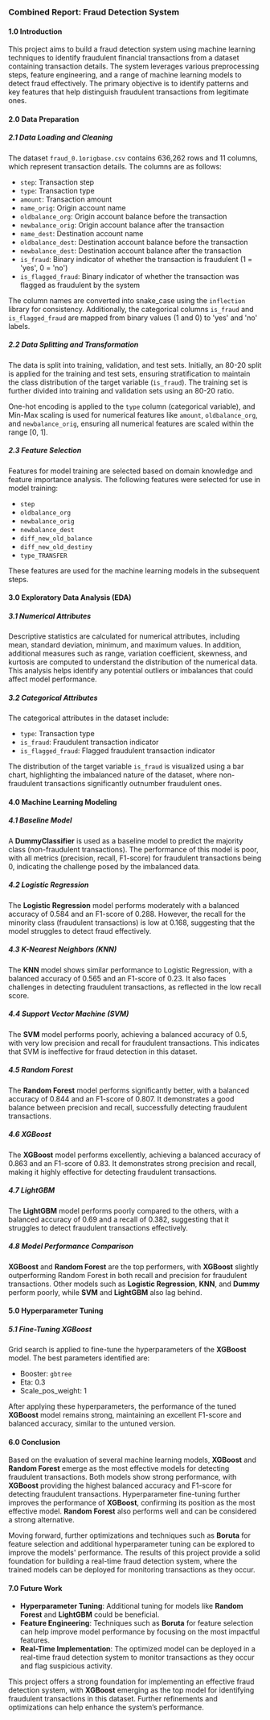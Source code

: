 ### Combined Report: Fraud Detection System

#### 1.0 Introduction
This project aims to build a fraud detection system using machine learning techniques to identify fraudulent financial transactions from a dataset containing transaction details. The system leverages various preprocessing steps, feature engineering, and a range of machine learning models to detect fraud effectively. The primary objective is to identify patterns and key features that help distinguish fraudulent transactions from legitimate ones.

#### 2.0 Data Preparation

##### 2.1 Data Loading and Cleaning
The dataset `fraud_0.1origbase.csv` contains 636,262 rows and 11 columns, which represent transaction details. The columns are as follows:

- `step`: Transaction step
- `type`: Transaction type
- `amount`: Transaction amount
- `name_orig`: Origin account name
- `oldbalance_org`: Origin account balance before the transaction
- `newbalance_orig`: Origin account balance after the transaction
- `name_dest`: Destination account name
- `oldbalance_dest`: Destination account balance before the transaction
- `newbalance_dest`: Destination account balance after the transaction
- `is_fraud`: Binary indicator of whether the transaction is fraudulent (1 = 'yes', 0 = 'no')
- `is_flagged_fraud`: Binary indicator of whether the transaction was flagged as fraudulent by the system

The column names are converted into snake_case using the `inflection` library for consistency. Additionally, the categorical columns `is_fraud` and `is_flagged_fraud` are mapped from binary values (1 and 0) to 'yes' and 'no' labels.

##### 2.2 Data Splitting and Transformation
The data is split into training, validation, and test sets. Initially, an 80-20 split is applied for the training and test sets, ensuring stratification to maintain the class distribution of the target variable (`is_fraud`). The training set is further divided into training and validation sets using an 80-20 ratio.

One-hot encoding is applied to the `type` column (categorical variable), and Min-Max scaling is used for numerical features like `amount`, `oldbalance_org`, and `newbalance_orig`, ensuring all numerical features are scaled within the range [0, 1].

##### 2.3 Feature Selection
Features for model training are selected based on domain knowledge and feature importance analysis. The following features were selected for use in model training:

- `step`
- `oldbalance_org`
- `newbalance_orig`
- `newbalance_dest`
- `diff_new_old_balance`
- `diff_new_old_destiny`
- `type_TRANSFER`

These features are used for the machine learning models in the subsequent steps.

#### 3.0 Exploratory Data Analysis (EDA)

##### 3.1 Numerical Attributes
Descriptive statistics are calculated for numerical attributes, including mean, standard deviation, minimum, and maximum values. In addition, additional measures such as range, variation coefficient, skewness, and kurtosis are computed to understand the distribution of the numerical data. This analysis helps identify any potential outliers or imbalances that could affect model performance.

##### 3.2 Categorical Attributes
The categorical attributes in the dataset include:

- `type`: Transaction type
- `is_fraud`: Fraudulent transaction indicator
- `is_flagged_fraud`: Flagged fraudulent transaction indicator

The distribution of the target variable `is_fraud` is visualized using a bar chart, highlighting the imbalanced nature of the dataset, where non-fraudulent transactions significantly outnumber fraudulent ones.

#### 4.0 Machine Learning Modeling

##### 4.1 Baseline Model
A **DummyClassifier** is used as a baseline model to predict the majority class (non-fraudulent transactions). The performance of this model is poor, with all metrics (precision, recall, F1-score) for fraudulent transactions being 0, indicating the challenge posed by the imbalanced data.

##### 4.2 Logistic Regression
The **Logistic Regression** model performs moderately with a balanced accuracy of 0.584 and an F1-score of 0.288. However, the recall for the minority class (fraudulent transactions) is low at 0.168, suggesting that the model struggles to detect fraud effectively.

##### 4.3 K-Nearest Neighbors (KNN)
The **KNN** model shows similar performance to Logistic Regression, with a balanced accuracy of 0.565 and an F1-score of 0.23. It also faces challenges in detecting fraudulent transactions, as reflected in the low recall score.

##### 4.4 Support Vector Machine (SVM)
The **SVM** model performs poorly, achieving a balanced accuracy of 0.5, with very low precision and recall for fraudulent transactions. This indicates that SVM is ineffective for fraud detection in this dataset.

##### 4.5 Random Forest
The **Random Forest** model performs significantly better, with a balanced accuracy of 0.844 and an F1-score of 0.807. It demonstrates a good balance between precision and recall, successfully detecting fraudulent transactions.

##### 4.6 XGBoost
The **XGBoost** model performs excellently, achieving a balanced accuracy of 0.863 and an F1-score of 0.83. It demonstrates strong precision and recall, making it highly effective for detecting fraudulent transactions.

##### 4.7 LightGBM
The **LightGBM** model performs poorly compared to the others, with a balanced accuracy of 0.69 and a recall of 0.382, suggesting that it struggles to detect fraudulent transactions effectively.

##### 4.8 Model Performance Comparison
**XGBoost** and **Random Forest** are the top performers, with **XGBoost** slightly outperforming Random Forest in both recall and precision for fraudulent transactions. Other models such as **Logistic Regression**, **KNN**, and **Dummy** perform poorly, while **SVM** and **LightGBM** also lag behind.

#### 5.0 Hyperparameter Tuning

##### 5.1 Fine-Tuning XGBoost
Grid search is applied to fine-tune the hyperparameters of the **XGBoost** model. The best parameters identified are:

- Booster: `gbtree`
- Eta: 0.3
- Scale_pos_weight: 1

After applying these hyperparameters, the performance of the tuned **XGBoost** model remains strong, maintaining an excellent F1-score and balanced accuracy, similar to the untuned version.

#### 6.0 Conclusion
Based on the evaluation of several machine learning models, **XGBoost** and **Random Forest** emerge as the most effective models for detecting fraudulent transactions. Both models show strong performance, with **XGBoost** providing the highest balanced accuracy and F1-score for detecting fraudulent transactions. Hyperparameter fine-tuning further improves the performance of **XGBoost**, confirming its position as the most effective model. **Random Forest** also performs well and can be considered a strong alternative. 

Moving forward, further optimizations and techniques such as **Boruta** for feature selection and additional hyperparameter tuning can be explored to improve the models' performance. The results of this project provide a solid foundation for building a real-time fraud detection system, where the trained models can be deployed for monitoring transactions as they occur.

#### 7.0 Future Work
- **Hyperparameter Tuning**: Additional tuning for models like **Random Forest** and **LightGBM** could be beneficial.
- **Feature Engineering**: Techniques such as **Boruta** for feature selection can help improve model performance by focusing on the most impactful features.
- **Real-Time Implementation**: The optimized model can be deployed in a real-time fraud detection system to monitor transactions as they occur and flag suspicious activity.

This project offers a strong foundation for implementing an effective fraud detection system, with **XGBoost** emerging as the top model for identifying fraudulent transactions in this dataset. Further refinements and optimizations can help enhance the system’s performance.
